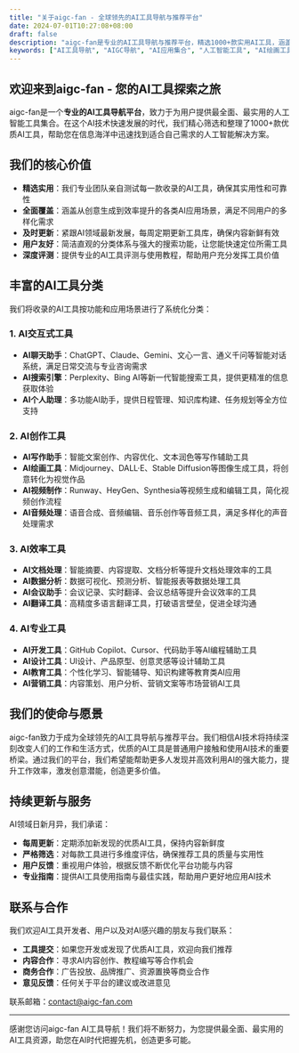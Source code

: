 ```yaml
---
title: "关于aigc-fan - 全球领先的AI工具导航与推荐平台"
date: 2024-07-01T10:27:08+08:00
draft: false
description: "aigc-fan是专业的AI工具导航与推荐平台，精选1000+款实用AI工具，涵盖AI聊天、绘画、写作、视频、音频等全场景应用，助您快速找到并高效使用最前沿的人工智能应用。"
keywords: ["AI工具导航", "AIGC导航", "AI应用集合", "人工智能工具", "AI绘画工具", "AI写作助手", "AI视频制作", "AI效率工具", "ChatGPT工具", "AI搜索引擎", "AI翻译工具", "AI教育工具"]
---
```


## 欢迎来到aigc-fan - 您的AI工具探索之旅

aigc-fan是一个**专业的AI工具导航平台**，致力于为用户提供最全面、最实用的人工智能工具集合。在这个AI技术快速发展的时代，我们精心筛选和整理了1000+款优质AI工具，帮助您在信息海洋中迅速找到适合自己需求的人工智能解决方案。

## 我们的核心价值

- **精选实用**：我们专业团队亲自测试每一款收录的AI工具，确保其实用性和可靠性
- **全面覆盖**：涵盖从创意生成到效率提升的各类AI应用场景，满足不同用户的多样化需求
- **及时更新**：紧跟AI领域最新发展，每周定期更新工具库，确保内容新鲜有效
- **用户友好**：简洁直观的分类体系与强大的搜索功能，让您能快速定位所需工具
- **深度评测**：提供专业的AI工具评测与使用教程，帮助用户充分发挥工具价值

## 丰富的AI工具分类

我们将收录的AI工具按功能和应用场景进行了系统化分类：

### 1. AI交互式工具

- **AI聊天助手**：ChatGPT、Claude、Gemini、文心一言、通义千问等智能对话系统，满足日常交流与专业咨询需求
- **AI搜索引擎**：Perplexity、Bing AI等新一代智能搜索工具，提供更精准的信息获取体验
- **AI个人助理**：多功能AI助手，提供日程管理、知识库构建、任务规划等全方位支持

### 2. AI创作工具

- **AI写作助手**：智能文案创作、内容优化、文本润色等写作辅助工具
- **AI绘画工具**：Midjourney、DALL·E、Stable Diffusion等图像生成工具，将创意转化为视觉作品
- **AI视频制作**：Runway、HeyGen、Synthesia等视频生成和编辑工具，简化视频创作流程
- **AI音频处理**：语音合成、音频编辑、音乐创作等音频工具，满足多样化的声音处理需求

### 3. AI效率工具

- **AI文档处理**：智能摘要、内容提取、文档分析等提升文档处理效率的工具
- **AI数据分析**：数据可视化、预测分析、智能报表等数据处理工具
- **AI会议助手**：会议记录、实时翻译、会议总结等提升会议效率的工具
- **AI翻译工具**：高精度多语言翻译工具，打破语言壁垒，促进全球沟通

### 4. AI专业工具

- **AI开发工具**：GitHub Copilot、Cursor、代码助手等AI编程辅助工具
- **AI设计工具**：UI设计、产品原型、创意灵感等设计辅助工具
- **AI教育工具**：个性化学习、智能辅导、知识构建等教育类AI应用
- **AI营销工具**：内容策划、用户分析、营销文案等市场营销AI工具

## 我们的使命与愿景

aigc-fan致力于成为全球领先的AI工具导航与推荐平台。我们相信AI技术将持续深刻改变人们的工作和生活方式，优质的AI工具是普通用户接触和使用AI技术的重要桥梁。通过我们的平台，我们希望能帮助更多人发现并高效利用AI的强大能力，提升工作效率，激发创意潜能，创造更多价值。

## 持续更新与服务

AI领域日新月异，我们承诺：

- **每周更新**：定期添加新发现的优质AI工具，保持内容新鲜度
- **严格筛选**：对每款工具进行多维度评估，确保推荐工具的质量与实用性
- **用户反馈**：重视用户体验，根据反馈不断优化平台功能与内容
- **专业指南**：提供AI工具使用指南与最佳实践，帮助用户更好地应用AI技术

## 联系与合作

我们欢迎AI工具开发者、用户以及对AI感兴趣的朋友与我们联系：

- **工具提交**：如果您开发或发现了优质AI工具，欢迎向我们推荐
- **内容合作**：寻求AI内容创作、教程编写等合作机会
- **商务合作**：广告投放、品牌推广、资源置换等商业合作
- **意见反馈**：任何关于平台的建议或改进意见

联系邮箱：contact@aigc-fan.com

---

感谢您访问aigc-fan AI工具导航！我们将不断努力，为您提供最全面、最实用的AI工具资源，助您在AI时代把握先机，创造更多可能。

<div itemscope itemtype="https://schema.org/WebSite">
  <meta itemprop="name" content="aigc-fan - 专业AI工具导航平台"/>
  <meta itemprop="url" content="https://www.aigc-fan.com/"/>
  <meta itemprop="description" content="aigc-fan是专业的AI工具导航平台，精选1000+款实用AI工具，涵盖AI聊天、绘画、写作、视频、音频等全场景应用，助您快速找到并高效使用最前沿的人工智能应用。"/>
  <meta itemprop="keywords" content="AI工具,人工智能,AI导航,ChatGPT,绘画AI,写作AI,AI助手,AIGC,AI应用,AI软件"/>
</div>
